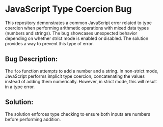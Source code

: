 # JavaScript Type Coercion Bug

This repository demonstrates a common JavaScript error related to type coercion when performing arithmetic operations with mixed data types (numbers and strings).  The bug showcases unexpected behavior depending on whether strict mode is enabled or disabled.  The solution provides a way to prevent this type of error. 

## Bug Description:
The `foo` function attempts to add a number and a string.  In non-strict mode, JavaScript performs implicit type coercion, concatenating the values instead of adding them numerically. However, in strict mode, this will result in a type error.

## Solution:
The solution enforces type checking to ensure both inputs are numbers before performing addition. 